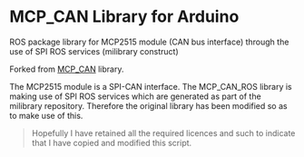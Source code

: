 # MCP_CAN Library for Arduino
ROS package library for MCP2515 module (CAN bus interface) through the use of SPI ROS services (milibrary construct)

Forked from [MCP_CAN](https://github.com/coryjfowler/MCP_CAN_lib) library.

The MCP2515 module is a SPI-CAN interface. The MCP_CAN_ROS library is making use of SPI ROS services which are generated as part of the milibrary repository. Therefore the original library has been modified so as to make use of this.

>Hopefully I have retained all the required licences and such to indicate that I have copied and modified this script.